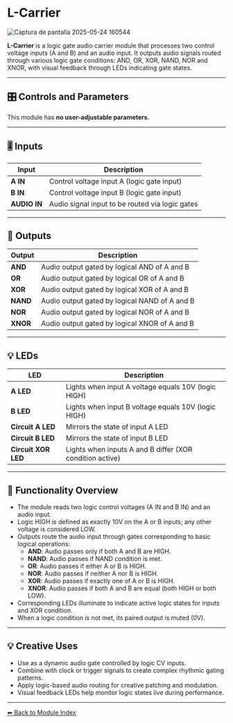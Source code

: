 # L-Carrier

![Captura de pantalla 2025-05-24 160544](https://github.com/user-attachments/assets/0f728405-d7d0-40fd-b048-7e79d37d517b)

**L-Carrier** is a logic gate audio carrier module that processes two control voltage inputs (A and B) and an audio input. It outputs audio signals routed through various logic gate conditions: AND, OR, XOR, NAND, NOR and XNOR, with visual feedback through LEDs indicating gate states.

---

## 🎛️ Controls and Parameters

This module has **no user-adjustable parameters**.

---

## 🎚️ Inputs

| Input        | Description                                  |
|--------------|----------------------------------------------|
| **A IN**     | Control voltage input A (logic gate input)  |
| **B IN**     | Control voltage input B (logic gate input)  |
| **AUDIO IN** | Audio signal input to be routed via logic gates |

---

## 🔌 Outputs

| Output         | Description                                   |
|----------------|-----------------------------------------------|
| **AND**    | Audio output gated by logical AND of A and B |
| **OR**     | Audio output gated by logical OR of A and B  |
| **XOR**    | Audio output gated by logical XOR of A and B |
| **NAND**   | Audio output gated by logical NAND of A and B|
| **NOR**    | Audio output gated by logical NOR of A and B |
| **XNOR**   | Audio output gated by logical XNOR of A and B|

---

## 💡 LEDs

| LED                  | Description                                       |
|----------------------|-------------------------------------------------|
| **A LED**            | Lights when input A voltage equals 10V (logic HIGH) |
| **B LED**            | Lights when input B voltage equals 10V (logic HIGH) |
| **Circuit A LED**    | Mirrors the state of input A LED                  |
| **Circuit B LED**    | Mirrors the state of input B LED                  |
| **Circuit XOR LED**  | Lights when inputs A and B differ (XOR condition active) |

---

## 🔧 Functionality Overview

- The module reads two logic control voltages (A IN and B IN) and an audio input.
- Logic HIGH is defined as exactly 10V on the A or B inputs; any other voltage is considered LOW.
- Outputs route the audio input through gates corresponding to basic logical operations:
  - **AND**: Audio passes only if both A and B are HIGH.
  - **NAND**: Audio passes if NAND condition is met.
  - **OR**: Audio passes if either A or B is HIGH.
  - **NOR**: Audio passes if neither A nor B is HIGH.
  - **XOR**: Audio passes if exactly one of A or B is HIGH.
  - **XNOR**: Audio passes if both A and B are equal (both HIGH or both LOW).
- Corresponding LEDs illuminate to indicate active logic states for inputs and XOR condition.
- When a logic condition is not met, its paired output is muted (0V).

---

## 💡 Creative Uses

- Use as a dynamic audio gate controlled by logic CV inputs.
- Combine with clock or trigger signals to create complex rhythmic gating patterns.
- Apply logic-based audio routing for creative patching and modulation.
- Visual feedback LEDs help monitor logic states live during performance.

---

[⬅ Back to Module Index](../README.md)
